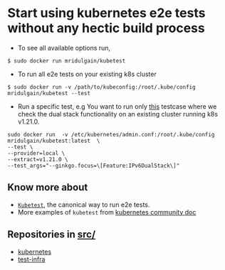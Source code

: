 # Start using kubernetes e2e tests without any hectic build process
+ To see all available options run,
```
$ sudo docker run mridulgain/kubetest
```
+ To run all e2e tests on your existing k8s cluster
```
$ sudo docker run -v /path/to/kubeconfig:/root/.kube/config mridulgain/kubetest --test
```
+ Run a specific test, e.g You want to run only [this](https://github.com/kubernetes/kubernetes/blob/release-1.21/test/e2e/network/dual_stack.go) testcase where we check the dual stack functionality on an existing cluster running k8s v1.21.0.
```
sudo docker run  -v /etc/kubernetes/admin.conf:/root/.kube/config  mridulgain/kubetest:latest  \
--test \
--provider=local \
--extract=v1.21.0 \
--test_args="--ginkgo.focus=\[Feature:IPv6DualStack\]"
```
## Know more about
+ [```Kubetest```](https://github.com/kubernetes/test-infra/tree/master/kubetest), the canonical way to run e2e tests.
+ More examples of ```kubetest``` from [kubernetes community doc](https://github.com/kubernetes/community/blob/master/contributors/devel/sig-testing/e2e-tests.md)
## Repositories in [src/](./src/)
+ [kubernetes](https://github.com/kubernetes/kubernetes)
+ [test-infra](https://github.com/kubernetes/test-infra)
